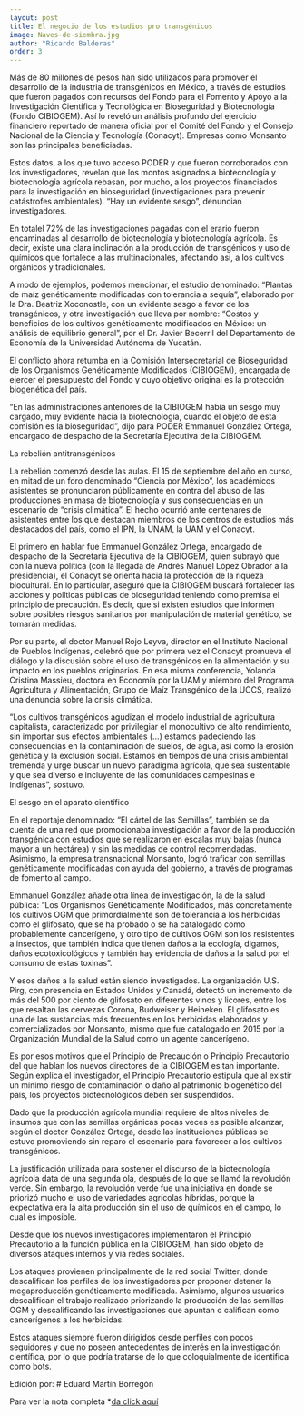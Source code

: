 ```yaml
---
layout: post 
title: El negocio de los estudios pro transgénicos
image: Naves-de-siembra.jpg
author: "Ricardo Balderas"
order: 3
---
```


Más de 80 millones de pesos han sido utilizados para promover el desarrollo de la industria de transgénicos en México, a través de estudios que fueron pagados con recursos del Fondo para el Fomento y Apoyo a la Investigación Científica y Tecnológica en Bioseguridad y Biotecnología (Fondo CIBIOGEM). Así lo reveló un análisis profundo del ejercicio financiero reportado de manera oficial por el Comité del Fondo y el Consejo Nacional de la Ciencia y Tecnología (Conacyt). Empresas como Monsanto son las principales beneficiadas.

Estos datos, a los que tuvo acceso PODER y que fueron corroborados con los investigadores, revelan que los montos asignados a biotecnología y biotecnología agrícola rebasan, por mucho, a los proyectos financiados para la investigación en bioseguridad (investigaciones para prevenir catástrofes ambientales). “Hay un evidente sesgo”, denuncian investigadores.

En totalel 72% de las investigaciones pagadas con el erario fueron encaminadas al desarrollo de biotecnología y biotecnología agrícola. Es decir, existe una clara inclinación a la producción de transgénicos y uso de químicos que fortalece a las multinacionales, afectando así, a los cultivos orgánicos y tradicionales.

A modo de ejemplos, podemos mencionar, el estudio denominado: “Plantas de maíz genéticamente modificadas con tolerancia a sequía”, elaborado por la Dra. Beatriz Xoconostle, con un evidente sesgo a favor de los transgénicos, y otra investigación que lleva por nombre: “Costos y beneficios de los cultivos genéticamente modificados en México: un análisis de equilibrio general”, por el Dr. Javier Becerril del Departamento de Economía de la Universidad Autónoma de Yucatán.

El conflicto ahora retumba en la Comisión Intersecretarial de Bioseguridad de los Organismos Genéticamente Modificados (CIBIOGEM), encargada de ejercer el presupuesto del Fondo y cuyo objetivo original es la protección biogenética del país.

“En las administraciones anteriores de la CIBIOGEM había un sesgo muy cargado, muy evidente hacia la biotecnología, cuando el objeto de esta comisión es la bioseguridad”, dijo para PODER Emmanuel González Ortega, encargado de despacho de la Secretaría Ejecutiva de la CIBIOGEM.

La rebelión antitransgénicos

La rebelión comenzó desde las aulas. El 15 de septiembre del año en curso, en mitad de un foro denominado “Ciencia por México”, los académicos asistentes se pronunciaron públicamente en contra del abuso de las producciones en masa de biotecnología y sus consecuencias en un escenario de “crisis climática”. El hecho ocurrió ante centenares de asistentes entre los que destacan miembros de los centros de estudios más destacados del país, como el IPN, la UNAM, la UAM y el Conacyt. 

El primero en hablar fue Emmanuel González Ortega, encargado de despacho de la Secretaría Ejecutiva de la CIBIOGEM, quien subrayó que con la nueva política (con la llegada de Andrés Manuel López Obrador a la presidencia), el Conacyt se orienta hacia la protección de la riqueza biocultural. En lo particular, aseguró que la CIBIOGEM buscará fortalecer las acciones y políticas públicas de bioseguridad teniendo como premisa el principio de precaución. Es decir, que si existen estudios que informen sobre posibles riesgos sanitarios por manipulación de material genético, se tomarán medidas.

Por su parte, el doctor Manuel Rojo Leyva, director en el Instituto Nacional de Pueblos Indígenas, celebró que por primera vez el Conacyt promueva el diálogo y la discusión sobre el uso de transgénicos en la alimentación y su impacto en los pueblos originarios. En esa misma conferencia, Yolanda Cristina Massieu, doctora en Economía por la UAM y miembro del Programa Agricultura y Alimentación, Grupo de Maíz Transgénico de la UCCS, realizó una denuncia sobre la crisis climática.

“Los cultivos transgénicos agudizan el modelo industrial de agricultura capitalista, caracterizado por privilegiar el monocultivo de alto rendimiento, sin importar sus efectos ambientales (…) estamos padeciendo las consecuencias en la contaminación de suelos, de agua, así como la erosión genética y la exclusión social. Estamos en tiempos de una crisis ambiental tremenda y urge buscar un nuevo paradigma agrícola, que sea sustentable y que sea diverso e incluyente de las comunidades campesinas e indígenas”, sostuvo.

El sesgo en el aparato científico

En el reportaje denominado: “El cártel de las Semillas”, también se da cuenta de una red que promocionaba investigación a favor de la producción transgénica con estudios que se realizaron en escalas muy bajas (nunca mayor a un hectárea) y sin las medidas de control recomendadas. Asimismo, la empresa transnacional Monsanto, logró traficar con semillas genéticamente modificadas con ayuda del gobierno, a través de programas de fomento al campo.

Emmanuel González añade otra línea de investigación, la de la salud pública: “Los Organismos Genéticamente Modificados, más concretamente los cultivos OGM que primordialmente son de tolerancia a los herbicidas como el glifosato, que se ha probado o se ha catalogado como probablemente cancerígeno, y otro tipo de cultivos OGM son los resistentes a insectos, que también indica que tienen daños a la ecología, digamos, daños ecotoxicológicos y también hay evidencia de daños a la salud por el consumo de estas toxinas”.

Y esos daños a la salud están siendo investigados. La organización U.S. Pirg, con presencia en Estados Unidos y Canadá, detectó un incremento de más del 500 por ciento de glifosato en diferentes vinos y licores, entre los que resaltan las cervezas Corona, Budweiser y Heineken. El glifosato es una de las sustancias más frecuentes en los herbicidas elaborados y comercializados por Monsanto, mismo que fue catalogado en 2015 por la Organización Mundial de la Salud como un agente cancerígeno.

Es por esos motivos que el Principio de Precaución o Principio Precautorio del que hablan los nuevos directores de la CIBIOGEM es tan importante. Según explica el investigador, el Principio Precautorio estipula que al existir un mínimo riesgo de contaminación o daño al patrimonio biogenético del país, los proyectos biotecnológicos deben ser suspendidos.

Dado que la producción agrícola mundial requiere de altos niveles de insumos que con las semillas orgánicas pocas veces es posible alcanzar, según el doctor González Ortega, desde las instituciones públicas se estuvo promoviendo sin reparo el escenario para favorecer a los cultivos transgénicos.

La justificación utilizada para sostener el discurso de la biotecnología agrícola data de una segunda ola, después de lo que se llamó la revolución verde. Sin embargo, la revolución verde fue una iniciativa en donde se priorizó mucho el uso de variedades agrícolas híbridas, porque la expectativa era la alta producción sin el uso de químicos en el campo, lo cual es imposible.

Desde que los nuevos investigadores implementaron el Principio Precautorio a la función pública en la CIBIOGEM, han sido objeto de diversos ataques internos y vía redes sociales.

Los ataques provienen principalmente de la red social Twitter, donde descalifican los perfiles de los investigadores por proponer detener la megaproducción genéticamente modificada. Asimismo, algunos usuarios descalifican el trabajo realizado priorizando la producción de las semillas OGM y descalificando las investigaciones que apuntan o califican como cancerígenos a los herbicidas.

Estos ataques siempre fueron dirigidos desde perfiles con pocos seguidores y que no poseen antecedentes de interés en la investigación científica, por lo que podría tratarse de lo que coloquialmente de identifica como bots.


Edición por: # Eduard Martín Borregón

Para ver la nota completa *[da click aquí](https://www.rindecuentas.org/reportajes/2019/09/25/el-negocio-de-los-estudios-pro-transgenico/)


